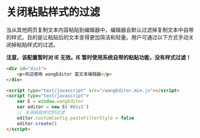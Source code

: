 # 关闭粘贴样式的过滤

当从其他网页复制文本内容粘贴到编辑器中，编辑器会默认过滤掉复制文本中自带的样式，目的是让粘贴后的文本变得更加简洁和轻量。用户可通过以下方式手动关闭掉粘贴样式的过滤。

**注意，该配置暂时对 IE 无效。IE 暂时使用系统自带的粘贴功能，没有样式过滤！**

```html
<div id="div1">
    <p>欢迎使用 wangEditor 富文本编辑器</p>
</div>

<script type="text/javascript" src="/wangEditor.min.js"></script>
<script type="text/javascript">
    var E = window.wangEditor
    var editor = new E('#div1')
    // 关闭粘贴样式的过滤
    editor.customConfig.pasteFilterStyle = false
    editor.create()
</script>
```

